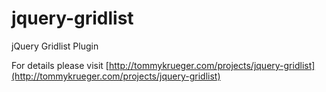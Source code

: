 jquery-gridlist
===============

jQuery Gridlist Plugin

For details please visit [http://tommykrueger.com/projects/jquery-gridlist](http://tommykrueger.com/projects/jquery-gridlist)
